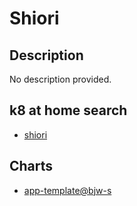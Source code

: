 # Shiori

## Description

No description provided.

## k8 at home search

- [shiori](https://nanne.dev/k8s-at-home-search/#/shiori)

## Charts

- [app-template@bjw-s](https://bjw-s.github.io/helm-charts/)
